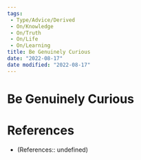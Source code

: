 ```yaml
---
tags:
 - Type/Advice/Derived
 - On/Knowledge
 - On/Truth
 - On/Life
 - On/Learning 
title: Be Genuinely Curious
date: "2022-08-17"
date modified: "2022-08-17"
---
```


# Be Genuinely Curious

# References
- (References:: undefined)
